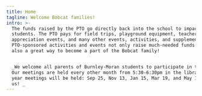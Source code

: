 ```yaml
---
title: Home
tagline: Welcome Bobcat families!
intro: >-
  The funds raised by the PTO go directly back into the school to impact all BME
  students. The PTO pays for field trips, playground equipment, teacher
  appreciation events, and many other events, activities, and supplements.
  PTO-sponsored activities and events not only raise much-needed funds but are
  also a great way to become a part of the Bobcat family!


  _We welcome all parents of Burnley-Moran students to participate in the PTO.
  Our meetings are held every other month from 5:30-6:30pm in the library. This
  year meetings will be held: Sep 25, Nov 13, Jan 15, Mar 19, and May 14. Join
  us! _
---
```


